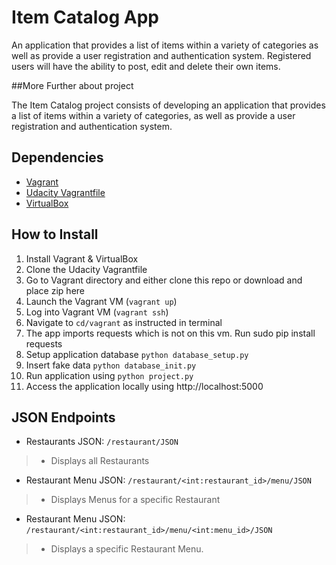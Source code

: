 # Item Catalog App

An application that provides a list of items within a variety of categories 
as well as provide a user registration and authentication system.
Registered users will have the ability to post, edit and delete their own items.

 ##More Further about project

 The Item Catalog project consists of developing an application that provides
 a list of items within a variety of categories, 
 as well as provide a user registration and authentication system.
 
 
## Dependencies

* [Vagrant](https://www.vagrantup.com/)
* [Udacity Vagrantfile](https://github.com/udacity/fullstack-nanodegree-vm)
* [VirtualBox](https://www.virtualbox.org/wiki/Downloads)

## How to Install

1. Install Vagrant & VirtualBox
2. Clone the Udacity Vagrantfile
3. Go to Vagrant directory and either clone this repo or download and place zip here
3. Launch the Vagrant VM (`vagrant up`)
4. Log into Vagrant VM (`vagrant ssh`)
5. Navigate to `cd/vagrant` as instructed in terminal
6. The app imports requests which is not on this vm. Run sudo pip install requests
7. Setup application database `python database_setup.py`
8. Insert fake data `python database_init.py`
9. Run application using `python project.py`
10. Access the application locally using http://localhost:5000


## JSON Endpoints

* Restaurants JSON: `/restaurant/JSON`
> - Displays all Restaurants

* Restaurant Menu JSON: `/restaurant/<int:restaurant_id>/menu/JSON`
> - Displays Menus for a specific Restaurant
	
* Restaurant Menu JSON: `/restaurant/<int:restaurant_id>/menu/<int:menu_id>/JSON`
> - Displays a specific Restaurant Menu.
